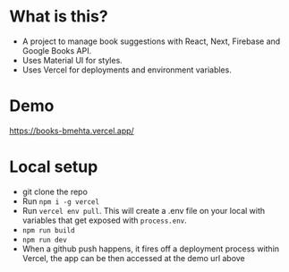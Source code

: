 # What is this?
- A project to manage book suggestions with React, Next, Firebase and Google Books API. 
- Uses Material UI for styles.
- Uses Vercel for deployments and environment variables.

# Demo
https://books-bmehta.vercel.app/

# Local setup
- git clone the repo
- Run `npm i -g vercel`
- Run `vercel env pull`. This will create a .env file on your local with variables that get exposed with `process.env`.
- `npm run build`
- `npm run dev`
- When a github push happens, it fires off a deployment process within Vercel, the app can be then accessed at the demo url above
